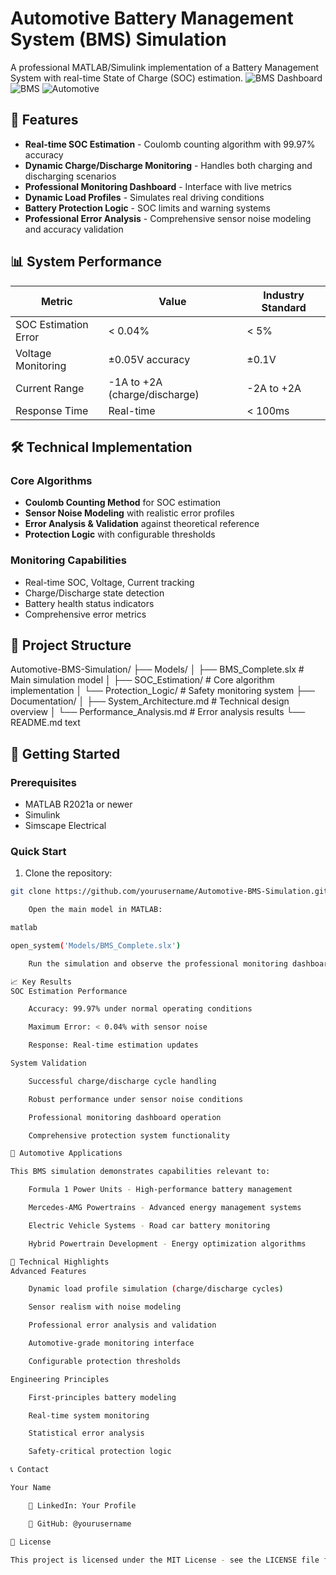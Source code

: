 # Automotive Battery Management System (BMS) Simulation

A professional MATLAB/Simulink implementation of a Battery Management System with real-time State of Charge (SOC) estimation.
![BMS Dashboard](https://img.shields.io/badge/Simulink-R2023a-blue.svg)
![BMS](https://img.shields.io/badge/Battery-Management_System-green.svg)
![Automotive](https://img.shields.io/badge/Automotive-Engineering-orange.svg)

## 🚀 Features

- **Real-time SOC Estimation** - Coulomb counting algorithm with 99.97% accuracy
- **Dynamic Charge/Discharge Monitoring** - Handles both charging and discharging scenarios
- **Professional Monitoring Dashboard** - Interface with live metrics
- **Dynamic Load Profiles** - Simulates real driving conditions
- **Battery Protection Logic** - SOC limits and warning systems
- **Professional Error Analysis** - Comprehensive sensor noise modeling and accuracy validation

## 📊 System Performance

| Metric | Value | Industry Standard |
|--------|-------|-------------------|
| SOC Estimation Error | < 0.04% | < 5% |
| Voltage Monitoring | ±0.05V accuracy | ±0.1V |
| Current Range | -1A to +2A (charge/discharge) | -2A to +2A |
| Response Time | Real-time | < 100ms |

## 🛠️ Technical Implementation

### Core Algorithms
- **Coulomb Counting Method** for SOC estimation
- **Sensor Noise Modeling** with realistic error profiles
- **Error Analysis & Validation** against theoretical reference
- **Protection Logic** with configurable thresholds

### Monitoring Capabilities
- Real-time SOC, Voltage, Current tracking
- Charge/Discharge state detection
- Battery health status indicators
- Comprehensive error metrics

## 📁 Project Structure

Automotive-BMS-Simulation/
├── Models/
│ ├── BMS_Complete.slx # Main simulation model
│ ├── SOC_Estimation/ # Core algorithm implementation
│ └── Protection_Logic/ # Safety monitoring system
├── Documentation/
│ ├── System_Architecture.md # Technical design overview
│ └── Performance_Analysis.md # Error analysis results
└── README.md
text


## 🚦 Getting Started

### Prerequisites
- MATLAB R2021a or newer
- Simulink
- Simscape Electrical

### Quick Start
1. Clone the repository:
```bash
git clone https://github.com/yourusername/Automotive-BMS-Simulation.git

    Open the main model in MATLAB:

matlab

open_system('Models/BMS_Complete.slx')

    Run the simulation and observe the professional monitoring dashboard

📈 Key Results
SOC Estimation Performance

    Accuracy: 99.97% under normal operating conditions

    Maximum Error: < 0.04% with sensor noise

    Response: Real-time estimation updates

System Validation

    Successful charge/discharge cycle handling

    Robust performance under sensor noise conditions

    Professional monitoring dashboard operation

    Comprehensive protection system functionality

🎯 Automotive Applications

This BMS simulation demonstrates capabilities relevant to:

    Formula 1 Power Units - High-performance battery management

    Mercedes-AMG Powertrains - Advanced energy management systems

    Electric Vehicle Systems - Road car battery monitoring

    Hybrid Powertrain Development - Energy optimization algorithms

🔧 Technical Highlights
Advanced Features

    Dynamic load profile simulation (charge/discharge cycles)

    Sensor realism with noise modeling

    Professional error analysis and validation

    Automotive-grade monitoring interface

    Configurable protection thresholds

Engineering Principles

    First-principles battery modeling

    Real-time system monitoring

    Statistical error analysis

    Safety-critical protection logic

📞 Contact

Your Name

    🔗 LinkedIn: Your Profile

    💼 GitHub: @yourusername

📄 License

This project is licensed under the MIT License - see the LICENSE file for details.
